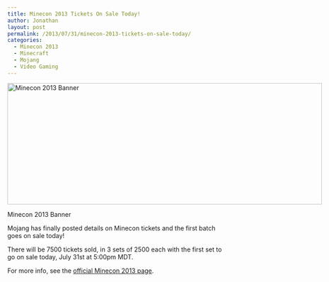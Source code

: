 ```yaml
---
title: Minecon 2013 Tickets On Sale Today!
author: Jonathan
layout: post
permalink: /2013/07/31/minecon-2013-tickets-on-sale-today/
categories:
  - Minecon 2013
  - Minecraft
  - Mojang
  - Video Gaming
---
```

<div id="attachment_264" class="wp-caption aligncenter" style="width: 721px">
  <a href="http://minecon.mojang.com"><img class="size-full wp-image-264" alt="Minecon 2013 Banner" src="http://jonathanporta.com/wp-content/uploads/2013/07/minecon-banner.png" width="711" height="274" /></a><p class="wp-caption-text">
    Minecon 2013 Banner
  </p>
</div>

Mojang has finally posted details on Minecon tickets and the first batch goes on sale today!

There will be 7500 tickets sold, in 3 sets of 2500 each with the first set to go on sale today, July 31st at 5:00pm MDT.

For more info, see the [official Minecon 2013 page][1].

 [1]: http://minecon.mojang.com